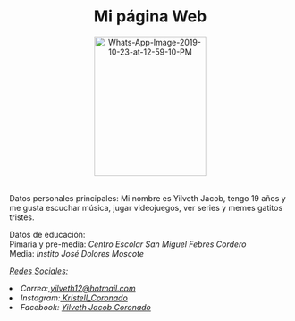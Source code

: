 <!DOCTYPE html>
<html>
<body>
<h1 align="center">Mi página Web</h1>
<p align="center"><a href="https://ibb.co/d7xSJPb"><img src="https://i.ibb.co/jHsdZyV/Whats-App-Image-2019-10-23-at-12-59-10-PM.jpg" alt="Whats-App-Image-2019-10-23-at-12-59-10-PM" border="0"width="200" height="250"> </a></p>
<br>Datos personales principales:
Mi nombre es Yilveth Jacob, tengo 19 años y me gusta escuchar música, jugar videojuegos, ver series y memes gatitos tristes.
<p>Datos de educación:
<br>Pimaria y pre-media: <i>Centro Escolar San Miguel Febres Cordero</i>
<br>Media: <i>Instito José Dolores Moscote
<p><u>Redes Sociales:</u>
<address>
<li>Correo:<a href="mailto:yilveth12@hotmail.com"> yilveth12@hotmail.com</a> 
</li>
<li>Instagram:<a href="https://www.instagram.com/kristell_coronado/"> Kristell_Coronado</a></li>
<li>Facebook: <a href="https://www.facebook.com/yilveth.jacobcoronado?ref=bookmarks"> Yilveth Jacob Coronado</a></li></p>

</address>
</body>
</html>
